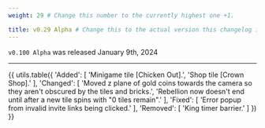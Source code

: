 ```yaml
---
weight: 29 # Change this number to the currently highest one +1.

title: v0.29 Alpha # Change this to the actual version this changelog is about.
---
```


`v0.100 Alpha` was released January 9th, 2024

----

{{ utils.table({
    'Added': [
        'Minigame tile [Chicken Out].',
        'Shop tile [Crown Shop].'
    ],
    'Changed': [
        'Moved z plane of gold coins towards the camera so they aren\'t obscured by the tiles and bricks.',
        'Rebellion now doesn\'t end until after a new tile spins with "0 tiles remain".'
    ],
    'Fixed': [
        'Error popup from invalid invite links being clicked.'
    ],
    'Removed': [
        'King timer barrier.'
    ]
}) }}